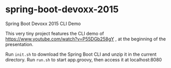 # spring-boot-devoxx-2015
Spring Boot Devoxx 2015 CLI Demo

This very tiny project features the CLI demo of https://www.youtube.com/watch?v=P55DGb258gY , at the beginning of the presentation.

Run `init.sh` to download the Spring Boot CLI and unzip it in the current directory.
Run `run.sh` to start app.groovy, then access it at localhost:8080
